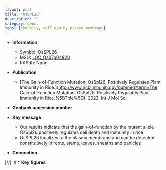 ```yaml
---
layout: post
title: "OsSPL26"
description: ""
category: genes
tags: [immunity, cell death, plasma membrane]
---
```


* **Information**  
    + Symbol: OsSPL26  
    + MSU: [LOC_Os07g04820](http://rice.uga.edu/cgi-bin/ORF_infopage.cgi?orf=LOC_Os07g04820)  
    + RAPdb: None  

* **Publication**  
    + [The Gain-of-Function Mutation, OsSpl26, Positively Regulates Plant Immunity in Rice.](http://www.ncbi.nlm.nih.gov/pubmed?term=The Gain-of-Function Mutation, OsSpl26, Positively Regulates Plant Immunity in Rice.%5BTitle%5D), 2022, Int J Mol Sci.

* **Genbank accession number**  

* **Key message**  
    + Our results indicate that the gain-of-function by the mutant allele OsSpl26 positively regulates cell death and immunity in rice
    + OsSPL26 localizes to the plasma membrane and can be detected constitutively in roots, stems, leaves, sheaths and panicles

* **Connection**  

[//]: # * **Key figures**  


